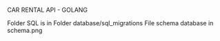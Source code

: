 CAR RENTAL API - GOLANG

Folder SQL is in Folder database/sql_migrations
File schema database in schema.png
